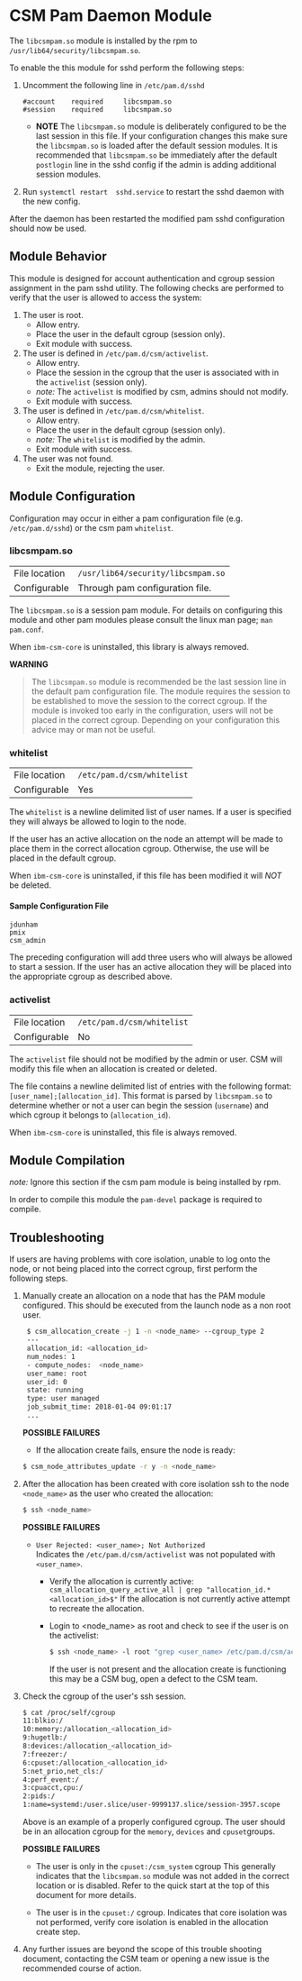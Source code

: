 # CSM Pam Daemon Module #

The `libcsmpam.so` module is installed by the rpm to `/usr/lib64/security/libcsmpam.so`.

To enable the this module for sshd perform the following steps:
1. Uncomment the following line in `/etc/pam.d/sshd`
    ```
    #account    required     libcsmpam.so   
    #session    required     libcsmpam.so
    ```
    * **NOTE** The `libcsmpam.so` module is deliberately configured to be the last session in this file. If your configuration changes this
      make sure the `libcsmpam.so` is loaded after the default session modules. It is recommended that
      `libcsmpam.so` be immediately after the default `postlogin` line in the sshd config if the admin is adding additional session modules.
      
2. Run `systemctl restart  sshd.service` to restart the sshd daemon with the new config.

After the daemon has been restarted the modified pam sshd configuration should now be used.

## Module Behavior ## 

This module is designed for account authentication and cgroup session assignment in the pam sshd utility.
The following checks are performed to verify that the user is allowed to access the system:

1. The user is root.
    * Allow entry.
    * Place the user in the default cgroup (session only).
    * Exit module with success.
2. The user is defined in `/etc/pam.d/csm/activelist`.
    * Allow entry.
    * Place the session in the cgroup that the user is associated with in the `activelist` (session only).
    * *note:* The `activelist` is modified by csm, admins should not modify.
    * Exit module with success.
3. The user is defined in `/etc/pam.d/csm/whitelist`.
    * Allow entry.
    * Place the user in the default cgroup (session only).
    * *note:* The `whitelist` is modified by the admin.
    * Exit module with success.
4. The user was not found.
    * Exit the module, rejecting the user.
    

## Module Configuration ##

Configuration may occur in either a pam configuration file (e.g. `/etc/pam.d/sshd`) or the
csm pam `whitelist`.

### libcsmpam.so ###

|             |                                   |
|-------------|-----------------------------------|
|File location| `/usr/lib64/security/libcsmpam.so`|
|Configurable | Through pam configuration file.   |

The `libcsmpam.so` is a session pam module. For details on configuring this module and other
pam modules please consult the linux man page; `man pam.conf`.

When `ibm-csm-core` is uninstalled, this library is always removed.


**WARNING** 
> The `libcsmpam.so` module is recommended be the last session line in the default pam configuration file. 
> The module requires the session to be established to move the session to the correct cgroup.
> If the module is invoked too early in the configuration, users will not be placed in the correct cgroup.
> Depending on your configuration this advice may or man not be useful.


### whitelist ###

|             |                            |
|-------------|----------------------------|
|File location| `/etc/pam.d/csm/whitelist` |
|Configurable | Yes                        |

The `whitelist` is a newline delimited list of user names. If a user is specified they will
always be allowed to login to the node. 

If the user has an active allocation on the node an attempt will be made to place them 
in the correct allocation cgroup. Otherwise, the use will be placed in the default cgroup.

When `ibm-csm-core` is uninstalled, if this file has been modified it will *NOT* be deleted.

#### Sample Configuration File ####

```
jdunham
pmix
csm_admin
```

The preceding configuration will add three users who will always be allowed to start a session.
If the user has an active allocation they will be placed into the appropriate cgroup as
described above.

### activelist ###

|              |                            |
|--------------|----------------------------|
|File location | `/etc/pam.d/csm/whitelist` |
|Configurable  | No                         |

The `activelist` file should not be modified by the admin or user. CSM will modify this file
when an allocation is created or deleted.

The file contains a newline delimited list of entries with the following format: 
`[user_name];[allocation_id]`. This format is parsed by `libcsmpam.so` to determine
whether or not a user can begin the session (`username`) and which cgroup it belongs 
to (`allocation_id`).

When `ibm-csm-core` is uninstalled, this file is always removed.

## Module Compilation ##
*note:* Ignore this section if the csm pam module is being installed by rpm.

In order to compile this module the `pam-devel` package is required to compile.

## Troubleshooting ##

If users are having problems with core isolation, unable to log onto the node, or not being placed into the correct cgroup, first perform the following steps.

1. Manually create an allocation on a node that has the PAM module configured. This should be executed from the launch node as a non root user.
    ```bash
     $ csm_allocation_create -j 1 -n <node_name> --cgroup_type 2
     ---
     allocation_id: <allocation_id>
     num_nodes: 1
     - compute_nodes:  <node_name>
     user_name: root
     user_id: 0
     state: running
     type: user managed
     job_submit_time: 2018-01-04 09:01:17
     ...
    ```
    **POSSIBLE FAILURES**
    * If the allocation create fails, ensure the node is ready:
    ```bash
    $ csm_node_attributes_update -r y -n <node_name>
    ```
    
2. After the allocation has been created with core isolation ssh to the node `<node_name>` as the user who created the allocation:
   ```bash
   $ ssh <node_name>
   ```
   **POSSIBLE FAILURES**
   * `User Rejected: <user_name>; Not Authorized`   
      Indicates the `/etc/pam.d/csm/activelist` was not populated with `<user_name>`.
      
      * Verify the allocation is currently active: 
         `csm_allocation_query_active_all | grep "allocation_id.* <allocation_id>$"`
          If the allocation is not currently active attempt to recreate the allocation.
          
      * Login to <node_name> as root and check to see if the user is on the activelist:
         ```bash
         $ ssh <node_name> -l root "grep <user_name> /etc/pam.d/csm/activelist"
         ```
         If the user is not present and the allocation create is functioning this may be a CSM bug, open a defect to the CSM team.
         
 3. Check the cgroup of the user's ssh session.
    ```bash
    $ cat /proc/self/cgroup
    11:blkio:/
    10:memory:/allocation_<allocation_id>
    9:hugetlb:/
    8:devices:/allocation_<allocation_id>
    7:freezer:/
    6:cpuset:/allocation_<allocation_id>
    5:net_prio,net_cls:/
    4:perf_event:/
    3:cpuacct,cpu:/
    2:pids:/
    1:name=systemd:/user.slice/user-9999137.slice/session-3957.scope
    ```
    Above is an example of a properly configured cgroup. The user should be in an allocation cgroup for the `memory`, `devices` and `cpuset`groups.
    
    **POSSIBLE FAILURES**
    * The user is only in the `cpuset:/csm_system` cgroup
      This generally indicates that the `libcsmpam.so` module was not added in the correct location or is disabled. 
      Refer to the quick start at the top of this document for more details.
      
    * The user is in the `cpuset:/` cgroup.
      Indicates that core isolation was not performed, verify core isolation is enabled in the allocation create step.
      
 4. Any further issues are beyond the scope of this trouble shooting document, contacting the CSM team or opening a new issue is the recommended course of action.
    

    
